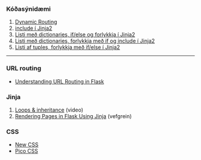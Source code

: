 ### Kóðasýnidæmi

1. [Dynamic Routing](namsefni/dynamic_routes.py)
1. [include í Jinja2](namsefni/include.py)
1. [Listi með dictionaries, if/else og forlykkja í Jinja2](namsefni/listi_dictionaries.py)
1. [Listi með dictionaries, forlykkja með if og include í Jinja2](namsefni/include_forloop.py)
1. [Listi af tuples, forlykkja með if/else í Jinja2](namsefni/listi_tuples.py)

---

### URL routing

- [Understanding URL Routing in Flask](https://www.sitepoint.com/flask-url-routing/)

### Jinja 

1. [Loops & inheritance](https://youtu.be/APh3jdVryF0?list=PLXmMXHVSvS-ABlT4k4eS3YPJSnPUozw04) (video) 
1. [Rendering Pages in Flask Using Jinja](https://hackersandslackers.com/flask-jinja-templates) (vefgrein)

### CSS

- [New CSS](https://newcss.net/)
- [Pico CSS](https://picocss.com/) 

